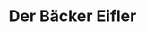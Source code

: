 ---
title: "Der Bäcker Eifler"
url: /frankfurt-am-main/der-baecker-eifler-koenigsteiner-strasse/
shop: Bäckerei
---